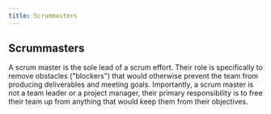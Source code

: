 ```yaml
---
title: Scrummasters
---
```

## Scrummasters

A scrum master is the sole lead of a scrum effort. Their role is specifically to remove obstacles ("blockers") that would otherwise prevent the team from producing deliverables and meeting goals. Importantly, a scrum master is not a team leader or a project manager, their primary responsibility is to free their team up from anything that would keep them from their objectives. 
